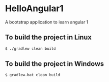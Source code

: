 # HelloAngular1
A bootstrap application to learn angular 1

## To build the project in Linux
```sh
$ ./gradlew clean build
```

## To build the project in Windows
```sh
$ gradlew.bat clean build
```